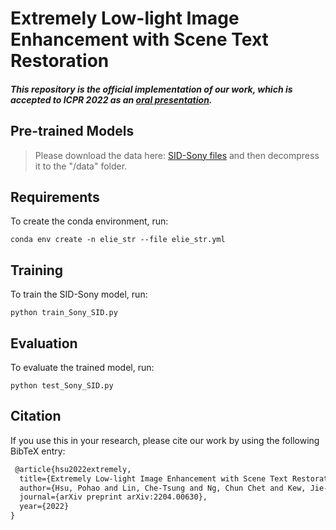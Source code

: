 # Extremely Low-light Image Enhancement with Scene Text Restoration

##### This repository is the official implementation of our work, which is accepted to ICPR 2022 as an [oral presentation](https://arxiv.org/abs/2204.00630).

## Pre-trained Models
> Please download the data here:
> [SID-Sony files](https://bit.ly/3N2lxEH)
> and then decompress it to the "/data" folder.

## Requirements
To create the conda environment, run:
```setup
conda env create -n elie_str --file elie_str.yml
```

## Training
To train the SID-Sony model, run:
```train
python train_Sony_SID.py
```

## Evaluation
To evaluate the trained model, run:
```eval
python test_Sony_SID.py
```

## Citation
If you use this in your research, please cite our work by using the following BibTeX entry:
```latex
 @article{hsu2022extremely,
  title={Extremely Low-light Image Enhancement with Scene Text Restoration},
  author={Hsu, Pohao and Lin, Che-Tsung and Ng, Chun Chet and Kew, Jie-Long and Tan, Mei Yih and Lai, Shang-Hong and Chan, Chee Seng and Zach, Christopher},
  journal={arXiv preprint arXiv:2204.00630},
  year={2022}
}
```
